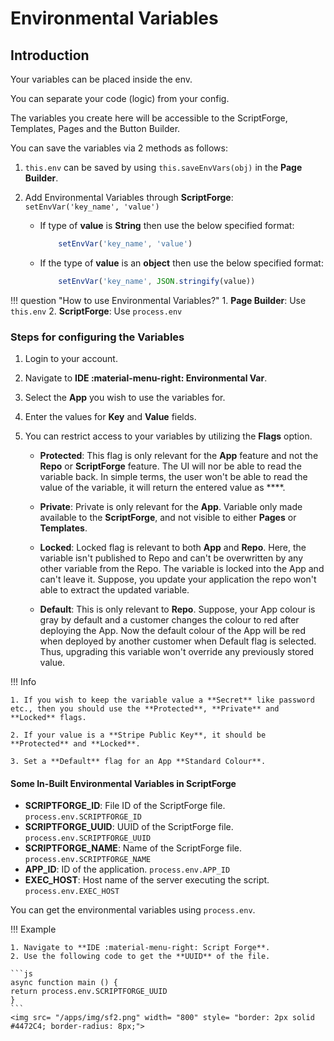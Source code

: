 # Environmental Variables

## Introduction

Your variables can be placed inside the env.

You can separate your code (logic) from your config.

The variables you create here will be accessible to the ScriptForge, Templates, Pages and the Button Builder.

You can save the variables via 2 methods as follows:

1. `this.env` can be saved by using `this.saveEnvVars(obj)` in the **Page Builder**.
2. Add Environmental Variables through **ScriptForge**: `setEnvVar('key_name', 'value')`
   
      * If type of **value** is **String** then use the below specified format:
	    ```js linenums="1"
		    setEnvVar('key_name', 'value')
        ```

      * If the type of **value** is an **object** then use the below specified format:
        ```js linenums="1"
		    setEnvVar('key_name', JSON.stringify(value))
        ```

!!! question "How to use Environmental Variables?"
    1. **Page Builder**: Use `this.env`
    2. **ScriptForge**: Use `process.env`

### Steps for configuring the Variables

1. Login to your account.

2. Navigate to **IDE :material-menu-right: Environmental Var**.
3. Select the **App** you wish to use the variables for.

4. Enter the values for **Key** and **Value** fields.

5. You can restrict access to your variables by utilizing the **Flags** option.

    + **Protected**: This flag is only relevant for the **App** feature and not the **Repo** or **ScriptForge** feature. The UI will nor be able to read the variable back. In simple terms, the user won't be able to read the value of the variable, it will return the entered value as ****.

    + **Private**: Private is only relevant for the **App**. Variable only made available to the **ScriptForge**, and not visible to either **Pages** or **Templates**.

    + **Locked**: Locked flag is relevant to both **App** and **Repo**. Here, the variable isn't published to Repo and can't be overwritten by any other variable from the Repo. The variable is locked into the App and can't leave it. Suppose, you update your application the repo won't able to extract the updated variable.

    + **Default**: This is only relevant to **Repo**. Suppose, your App colour is gray by default and a customer changes the colour to red after deploying the App. Now the default colour of the App will be red when deployed by another customer when Default flag is selected. Thus, upgrading this variable won't override any previously stored value.

!!! Info

    1. If you wish to keep the variable value a **Secret** like password etc., then you should use the **Protected**, **Private** and **Locked** flags.

    2. If your value is a **Stripe Public Key**, it should be **Protected** and **Locked**.

    3. Set a **Default** flag for an App **Standard Colour**.

#### Some In-Built Environmental Variables in ScriptForge

* **SCRIPTFORGE_ID**: File ID of the ScriptForge file. `process.env.SCRIPTFORGE_ID`
* **SCRIPTFORGE_UUID**: UUID of the ScriptForge file. `process.env.SCRIPTFORGE_UUID`
* **SCRIPTFORGE_NAME**: Name of the ScriptForge file. `process.env.SCRIPTFORGE_NAME`
* **APP_ID**: ID of the application. `process.env.APP_ID`
* **EXEC_HOST**: Host name of the server executing the script. `process.env.EXEC_HOST`

You can get the environmental variables using `process.env`.

!!! Example

    1. Navigate to **IDE :material-menu-right: Script Forge**.
    2. Use the following code to get the **UUID** of the file.

    ```js
    async function main () {
    return process.env.SCRIPTFORGE_UUID
    }
    ```
    <img src= "/apps/img/sf2.png" width= "800" style= "border: 2px solid #4472C4; border-radius: 8px;">
